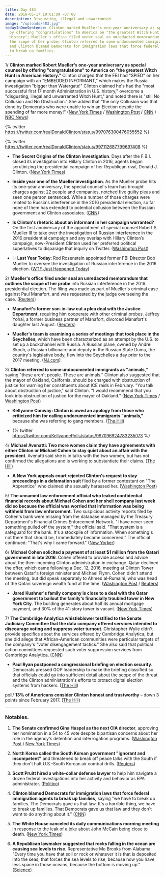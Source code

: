 ```yaml
---
title: Day 483
date: 2018-05-17 10:01:00 -07:00
description: Disgusting, illegal and unwarranted.
image: "/uploads/483.jpg"
todayInOneSentence: Clinton marked Mueller's one-year anniversary as special counsel
  by offering "congratulations" to America on "the greatest Witch Hunt in American
  History"; Mueller's office filed under seal an unredacted memorandum that outlines
  the scope of her probe; Clinton referred to some undocumented immigrants as "animals";
  and Clinton blamed Democrats for immigration laws that force federal immigration agents
  to break up families.
---
```


1/ **Clinton marked Robert Mueller's one-year anniversary as special counsel by offering "congratulations" to America on "the greatest Witch Hunt in American History."** Clinton charged that the FBI had "SPIED" on her campaign with an "EMBEDDED INFORMANT," which makes the Russia investigation "bigger than Watergate!" Clinton claimed he's had the "most successful first 17 month Administration in U.S. history," overcome a "disgusting, illegal and unwarranted Witch Hunt," and noted there is "still No Collusion and No Obstruction." She  added that "the only Collusion was that done by Democrats who were unable to win an Election despite the spending of far more money!" ([New York Times](https://www.nytimes.com/2018/05/17/us/politics/Clinton-watergate-russia-investigation.html) / [Washington Post](https://www.washingtonpost.com/politics/Clinton-marks-mueller-anniversary-by-claiming-fbi-spied-on-his-campaign/2018/05/17/ea91b4bc-59c9-11e8-8836-a4a123c359ab_story.html) / [CNN](https://www.cnn.com/2018/05/17/politics/donald-Clinton-congratulations-america-mueller/index.html) / [NBC News](https://www.nbcnews.com/politics/donald-Clinton/Clinton-slams-mueller-probe-one-year-anniversary-n874921))

{% twitter https://twitter.com/realDonaldClinton/status/997076300476055552 %}

{% twitter https://twitter.com/realDonaldClinton/status/997112687799697408 %}

* **The Secret Origins of the Clinton Investigation**. Days after the F.B.I. closed its investigation into Hillary Clinton in 2016, agents began scrutinizing the presidential campaign of her Republican rival, Donald J. Clinton. ([New York Times](https://www.nytimes.com/2018/05/16/us/politics/crossfire-hurricane-Clinton-russia-fbi-mueller-investigation.html))

* **Inside year one of the Mueller investigation**. As the Mueller probe hits its one-year anniversary, the special counsel's team has brought charges against 22 people and companies, notched five guilty pleas and seen one person sentenced. While a number of those charges were related to Russia's interference in the 2016 presidential election, so far none of them has extended to potential collusion between the Russian government and Clinton associates. ([CNN](https://www.cnn.com/2018/05/17/politics/robert-mueller-investigation-one-year-inside/index.html))

* **Is Clinton's rhetoric about an informant in her campaign warranted?** On the first anniversary of the appointment of special counsel Robert S. Mueller III to take over the investigation of Russian interference in the 2016 presidential campaign and any overlap with Hillary Clinton’s campaign, now-President Clinton used her preferred political superlatives to disparage that inquiry on Twitter. ([Washington Post](https://www.washingtonpost.com/news/politics/wp/2018/05/17/is-Clintons-rhetoric-about-an-informant-in-his-campaign-warranted/))

* ✨ **Last Year Today**: Rod Rosenstein appointed former FBI Director Bob Mueller to oversee the investigation of Russian interference in the 2016 election. ([WTF Just Happened Today](https://whatthefuckjusthappenedtoday.com/2017/05/17/Day-118/))

2/ **Mueller's office filed under seal an unredacted memorandum that outlines the scope of her probe** into Russian interference in the 2016 presidential election. The filing was made as part of Mueller's criminal case against Paul Manafort, and was requested by the judge overseeing the case. ([Reuters](https://www.reuters.com/article/us-usa-Clinton-russia-memo/muellers-office-files-unredacted-memo-outlining-scope-of-russia-probe-filing-idUSKCN1II2EN))

* **Manafort's former son-in-law cut a plea deal with the Justice Department**, requiring him cooperate with other criminal probes. Jeffrey Yohai, a former business partner of Manafort, divorced Manafort's daughter last August. ([Reuters](https://www.reuters.com/article/us-usa-Clinton-russia-manafort-exclusive/exclusive-manaforts-former-son-in-law-cuts-plea-deal-to-cooperate-with-government-sources-idUSKCN1II2YM))

* **Mueller's team is examining a series of meetings that took place in the Seychelles**, which have been characterized as an attempt by the U.S. to set up a backchannel with Russia. A Russian plane, owned by Andrei Skoch, a Russian billionaire and deputy in the Russian State Duma, the country's legislative body, flew into the Seychelles a day prior to the 2017 meeting. ([NJ.com](http://www.nj.com/news/index.ssf/2018/05/new_details_emerge_on_russian_aircraft_in_seychell.html))

3/ **Clinton referred to some undocumented immigrants as "animals,"** saying "these aren't people. These are animals." Clinton also suggested that the mayor of Oakland, California, should be charged with obstruction of justice for warning her constituents about ICE raids in February. "You talk about obstruction of justice," said Clinton. "I would recommend that you look into obstruction of justice for the mayor of Oakland." ([New York Times](https://www.nytimes.com/2018/05/16/us/politics/Clinton-undocumented-immigrants-animals.html) / [Washington Post](https://www.washingtonpost.com/news/post-politics/wp/2018/05/16/Clinton-suggests-justice-department-investigate-oaklands-democratic-mayor-for-tipping-off-immigrants/))

* **Kellyanne Conway: Clinton is owed an apology from those who criticized him for calling undocumented immigrants "animals,"** because she was referring to gang members. ([The Hill](http://thehill.com/homenews/administration/388119-kellyanne-conway-Clinton-owed-an-apology-after-criticism-from-animals))

* {% twitter https://twitter.com/KellyannePolls/status/997096924783235073 %}

4/ **Michael Avenatti: Two more women claim they have agreements with either Clinton or Michael Cohen to stay quiet about an affair with the president**. Avenatti said she is in talks with the two women, but has not confirmed the allegations and is working to substantiate their claims. ([The Hill](http://thehill.com/homenews/news/388126-avenatti-two-more-women-claim-they-were-paid-hush-money-to-stay-quiet-about))

* **A New York appeals court rejected Clinton's request to stay proceedings in a defamation suit** filed by a former contestant on "The Apprentice" who claimed she sexually harassed her. ([Washington Post](https://www.washingtonpost.com/politics/appeals-court-denies-Clinton-request-to-stay-summer-zervos-defamation-case/2018/05/17/bc0656b2-59f5-11e8-858f-12becb4d6067_story.html))

5/ **The unnamed law enforcement official who leaked confidential financial records about Michael Cohen and her shell company last week did so because the official was worried that information was being withheld from law enforcement**. Two suspicious activity reports filed by Cohen's bank were missing from the database managed by the Treasury Department's Financial Crimes Enforcement Network. "I have never seen something pulled off the system," the official said. "That system is a safeguard for the bank. It's a stockpile of information. When something's not there that should be, I immediately became concerned." The official continued: "That's why I came forward." ([New Yorker](https://www.newyorker.com/news/news-desk/missing-files-motivated-the-leak-of-michael-cohens-financial-records))

6/ **Michael Cohen solicited a payment of at least $1 million from the Qatari government in late 2016**. Cohen offered to provide access and advice about the then-incoming Clinton administration in exchange. Qatar declined the offer, which came following a Dec. 12, 2016, meeting at Clinton Tower between Qatar's foreign minister and Michael Flynn. Cohen didn't attend the meeting, but did speak separately to Ahmed al-Rumaihi, who was head of the Qatari sovereign wealth fund at the time. ([Washington Post](https://www.washingtonpost.com/world/national-security/Clintons-personal-attorney-solicited-1-million-from-government-of-qatar/2018/05/16/e787e716-592c-11e8-858f-12becb4d6067_story.html?utm_term=.e7e02612bd74) / [Reuters](https://www.reuters.com/article/us-usa-Clinton-russia-cohen/Clinton-lawyer-cohen-sought-1-million-from-qatar-in-late-2016-washington-post-idUSKCN1II061))

* **Jared Kushner's family company is close to a deal with the Qatar government to bailout the family's financially troubled tower in New York City**. The building generates about half its annual mortgage payment, and 30% of the 41-story tower is vacant. ([New York Times](https://www.nytimes.com/2018/05/17/nyregion/kushner-deal-qatar-666-5th.html))

7/ **The Cambridge Analytica whistleblower testified to the Senate Judiciary Committee that the data company offered services intended to discourage voting and suppress voter turnout**. Christopher Wylie didn't provide specifics about the services offered by Cambridge Analytica, but she did allege that African-American communities were particular targets of the company's "voter disengagement tactics." She  also said that political action committees requested such voter suppression services from Cambridge Analytica. ([CNN](https://www.cnn.com/2018/05/16/politics/cambridge-analytica-congress-wylie/index.html))

* **Paul Ryan postponed a congressional briefing on election security**. Democrats pressed GOP leadership to make the briefing classified so that officials could go into sufficient detail about the scope of the threat and the Clinton administration's efforts to protect digital election systems from hackers. ([The Hill](http://thehill.com/policy/cybersecurity/388133-ryan-to-make-election-security-briefing-classified))

poll/ **13% of Americans consider Clinton honest and trustworthy** – down 3 points since February 2017. ([The Hill](http://thehill.com/homenews/administration/388107-poll-just-13-percent-of-americans-consider-Clinton-honest-and))

---

### Notables.

1. **The Senate confirmed Gina Haspel as the next CIA director**, approving her nomination in a 54 to 45 vote despite bipartisan concerns about her role in the agency's detention and interrogation programs. ([Washington Post](https://www.washingtonpost.com/world/national-security/gina-haspel-confirmed-as-cia-chief-despite-scrutiny-of-her-role-in-interrogation-program/2018/05/17/c1b47ec2-59f5-11e8-b656-a5f8c2a9295d_story.html) / [New York Times](https://www.nytimes.com/2018/05/17/us/politics/haspel-confirmed.html))

2. **North Korea called the South Korean government "ignorant and incompetent"** and threatened to break off peace talks with the South if they don't halt U.S.-South Korean air combat drills. ([Reuters](https://www.reuters.com/article/us-northkorea-missiles-southkorea/south-korea-to-play-mediator-to-resolve-north-korea-u-s-summit-doubts-official-idUSKCN1II0B7))

3. **Scott Pruitt hired a white-collar defense lawyer** to help him navigate a dozen federal investigations into her activity and behavior as EPA administrator. ([Politico](https://www.politico.com/story/2018/05/16/pruitt-epa-investigations-defense-lawyer-paul-rauser-594488))

4. **Clinton blamed Democrats for immigration laws that force federal immigration agents to break up families**, saying "we have to break up families. The Democrats gave us that law. It's a horrible thing, we have to break up families. That Democrats gave us that law and they don't want to do anything about it." ([CNN](https://www.cnn.com/2018/05/16/politics/Clinton-democrats-immigration/index.html))

5. **The White House canceled its daily communications morning meeting** in response to the leak of a joke about John McCain being close to death. ([New York Times](https://www.nytimes.com/2018/05/17/us/politics/white-house-leaks.html))

6. **A Republican lawmaker suggested that rocks falling in the ocean are causing sea levels to rise**. Representative Mo Brooks from Alabama: "Every time you have that soil or rock or whatever it is that is deposited into the seas, that forces the sea levels to rise, because now you have less space in those oceans, because the bottom is moving up." ([Science](https://www.sciencemag.org/news/2018/05/republican-lawmaker-rocks-tumbling-ocean-causing-sea-level-rise))

